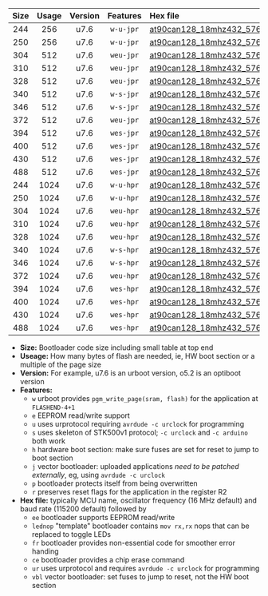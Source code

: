 |Size|Usage|Version|Features|Hex file|
|:-:|:-:|:-:|:-:|:--|
|244|256|u7.6|`w-u-jpr`|[at90can128_18mhz432_57600bps_ur_vbl.hex](https://raw.githubusercontent.com/stefanrueger/urboot/main//at90can128_18mhz432_57600bps_ur_vbl.hex)|
|250|256|u7.6|`w-u-jpr`|[at90can128_18mhz432_57600bps_lednop_ur_vbl.hex](https://raw.githubusercontent.com/stefanrueger/urboot/main//at90can128_18mhz432_57600bps_lednop_ur_vbl.hex)|
|304|512|u7.6|`weu-jpr`|[at90can128_18mhz432_57600bps_ee_ur_vbl.hex](https://raw.githubusercontent.com/stefanrueger/urboot/main//at90can128_18mhz432_57600bps_ee_ur_vbl.hex)|
|310|512|u7.6|`weu-jpr`|[at90can128_18mhz432_57600bps_ee_lednop_ur_vbl.hex](https://raw.githubusercontent.com/stefanrueger/urboot/main//at90can128_18mhz432_57600bps_ee_lednop_ur_vbl.hex)|
|328|512|u7.6|`weu-jpr`|[at90can128_18mhz432_57600bps_ee_lednop_fr_ur_vbl.hex](https://raw.githubusercontent.com/stefanrueger/urboot/main//at90can128_18mhz432_57600bps_ee_lednop_fr_ur_vbl.hex)|
|340|512|u7.6|`w-s-jpr`|[at90can128_18mhz432_57600bps_vbl.hex](https://raw.githubusercontent.com/stefanrueger/urboot/main//at90can128_18mhz432_57600bps_vbl.hex)|
|346|512|u7.6|`w-s-jpr`|[at90can128_18mhz432_57600bps_lednop_vbl.hex](https://raw.githubusercontent.com/stefanrueger/urboot/main//at90can128_18mhz432_57600bps_lednop_vbl.hex)|
|372|512|u7.6|`weu-jpr`|[at90can128_18mhz432_57600bps_ee_lednop_fr_ce_ur_vbl.hex](https://raw.githubusercontent.com/stefanrueger/urboot/main//at90can128_18mhz432_57600bps_ee_lednop_fr_ce_ur_vbl.hex)|
|394|512|u7.6|`wes-jpr`|[at90can128_18mhz432_57600bps_ee_vbl.hex](https://raw.githubusercontent.com/stefanrueger/urboot/main//at90can128_18mhz432_57600bps_ee_vbl.hex)|
|400|512|u7.6|`wes-jpr`|[at90can128_18mhz432_57600bps_ee_lednop_vbl.hex](https://raw.githubusercontent.com/stefanrueger/urboot/main//at90can128_18mhz432_57600bps_ee_lednop_vbl.hex)|
|430|512|u7.6|`wes-jpr`|[at90can128_18mhz432_57600bps_ee_lednop_fr_vbl.hex](https://raw.githubusercontent.com/stefanrueger/urboot/main//at90can128_18mhz432_57600bps_ee_lednop_fr_vbl.hex)|
|488|512|u7.6|`wes-jpr`|[at90can128_18mhz432_57600bps_ee_lednop_fr_ce_vbl.hex](https://raw.githubusercontent.com/stefanrueger/urboot/main//at90can128_18mhz432_57600bps_ee_lednop_fr_ce_vbl.hex)|
|244|1024|u7.6|`w-u-hpr`|[at90can128_18mhz432_57600bps_ur.hex](https://raw.githubusercontent.com/stefanrueger/urboot/main//at90can128_18mhz432_57600bps_ur.hex)|
|250|1024|u7.6|`w-u-hpr`|[at90can128_18mhz432_57600bps_lednop_ur.hex](https://raw.githubusercontent.com/stefanrueger/urboot/main//at90can128_18mhz432_57600bps_lednop_ur.hex)|
|304|1024|u7.6|`weu-hpr`|[at90can128_18mhz432_57600bps_ee_ur.hex](https://raw.githubusercontent.com/stefanrueger/urboot/main//at90can128_18mhz432_57600bps_ee_ur.hex)|
|310|1024|u7.6|`weu-hpr`|[at90can128_18mhz432_57600bps_ee_lednop_ur.hex](https://raw.githubusercontent.com/stefanrueger/urboot/main//at90can128_18mhz432_57600bps_ee_lednop_ur.hex)|
|328|1024|u7.6|`weu-hpr`|[at90can128_18mhz432_57600bps_ee_lednop_fr_ur.hex](https://raw.githubusercontent.com/stefanrueger/urboot/main//at90can128_18mhz432_57600bps_ee_lednop_fr_ur.hex)|
|340|1024|u7.6|`w-s-hpr`|[at90can128_18mhz432_57600bps.hex](https://raw.githubusercontent.com/stefanrueger/urboot/main//at90can128_18mhz432_57600bps.hex)|
|346|1024|u7.6|`w-s-hpr`|[at90can128_18mhz432_57600bps_lednop.hex](https://raw.githubusercontent.com/stefanrueger/urboot/main//at90can128_18mhz432_57600bps_lednop.hex)|
|372|1024|u7.6|`weu-hpr`|[at90can128_18mhz432_57600bps_ee_lednop_fr_ce_ur.hex](https://raw.githubusercontent.com/stefanrueger/urboot/main//at90can128_18mhz432_57600bps_ee_lednop_fr_ce_ur.hex)|
|394|1024|u7.6|`wes-hpr`|[at90can128_18mhz432_57600bps_ee.hex](https://raw.githubusercontent.com/stefanrueger/urboot/main//at90can128_18mhz432_57600bps_ee.hex)|
|400|1024|u7.6|`wes-hpr`|[at90can128_18mhz432_57600bps_ee_lednop.hex](https://raw.githubusercontent.com/stefanrueger/urboot/main//at90can128_18mhz432_57600bps_ee_lednop.hex)|
|430|1024|u7.6|`wes-hpr`|[at90can128_18mhz432_57600bps_ee_lednop_fr.hex](https://raw.githubusercontent.com/stefanrueger/urboot/main//at90can128_18mhz432_57600bps_ee_lednop_fr.hex)|
|488|1024|u7.6|`wes-hpr`|[at90can128_18mhz432_57600bps_ee_lednop_fr_ce.hex](https://raw.githubusercontent.com/stefanrueger/urboot/main//at90can128_18mhz432_57600bps_ee_lednop_fr_ce.hex)|

- **Size:** Bootloader code size including small table at top end
- **Useage:** How many bytes of flash are needed, ie, HW boot section or a multiple of the page size
- **Version:** For example, u7.6 is an urboot version, o5.2 is an optiboot version
- **Features:**
  + `w` urboot provides `pgm_write_page(sram, flash)` for the application at `FLASHEND-4+1`
  + `e` EEPROM read/write support
  + `u` uses urprotocol requiring `avrdude -c urclock` for programming
  + `s` uses skeleton of STK500v1 protocol; `-c urclock` and `-c arduino` both work
  + `h` hardware boot section: make sure fuses are set for reset to jump to boot section
  + `j` vector bootloader: uploaded applications *need to be patched externally*, eg, using `avrdude -c urclock`
  + `p` bootloader protects itself from being overwritten
  + `r` preserves reset flags for the application in the register R2
- **Hex file:** typically MCU name, oscillator frequency (16 MHz default) and baud rate (115200 default) followed by
  + `ee` bootloader supports EEPROM read/write
  + `lednop` "template" bootloader contains `mov rx,rx` nops that can be replaced to toggle LEDs
  + `fr` bootloader provides non-essential code for smoother error handing
  + `ce` bootloader provides a chip erase command
  + `ur` uses urprotocol and requires `avrdude -c urclock` for programming
  + `vbl` vector bootloader: set fuses to jump to reset, not the HW boot section
